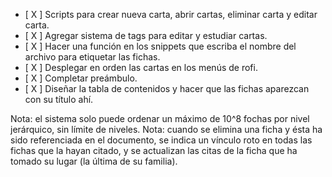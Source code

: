 - [ X ] Scripts para crear nueva carta, abrir cartas, eliminar carta y editar carta.
- [ X ] Agregar sistema de tags para editar y estudiar cartas.
- [ X ] Hacer una función en los snippets que escriba el nombre del archivo para etiquetar las fichas.
- [ X ] Desplegar en orden las cartas en los menús de rofi.
- [ X ] Completar preámbulo.
- [ X ] Diseñar la tabla de contenidos y hacer que las fichas aparezcan con su título ahí.

Nota: el sistema solo puede ordenar un máximo de 10^8 fochas por nivel jerárquico, sin límite de niveles.
Nota: cuando se elimina una ficha y ésta ha sido referenciada en el documento, se indica un vínculo roto en todas las fichas que la hayan citado, y se actualizan las citas de la ficha que ha tomado su lugar (la última de su familia).
